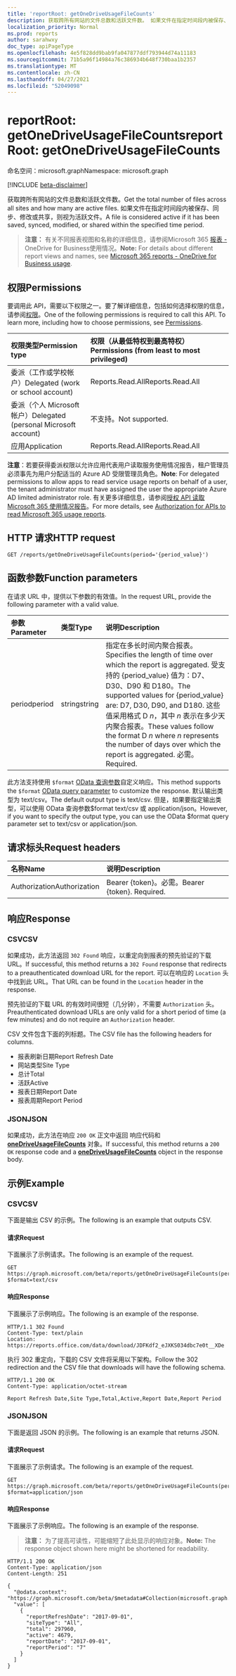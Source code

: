 ```yaml
---
title: 'reportRoot: getOneDriveUsageFileCounts'
description: 获取跨所有网站的文件总数和活跃文件数。 如果文件在指定时间段内被保存、同步、修改或共享，则视为活跃文件。
localization_priority: Normal
ms.prod: reports
author: sarahwxy
doc_type: apiPageType
ms.openlocfilehash: 4e5f828dd9bab9fa047877ddf793944d74a11183
ms.sourcegitcommit: 71b5a96f14984a76c386934b648f730baa1b2357
ms.translationtype: MT
ms.contentlocale: zh-CN
ms.lasthandoff: 04/27/2021
ms.locfileid: "52049098"
---
```

# <a name="reportroot-getonedriveusagefilecounts"></a><span data-ttu-id="4dc94-104">reportRoot: getOneDriveUsageFileCounts</span><span class="sxs-lookup"><span data-stu-id="4dc94-104">reportRoot: getOneDriveUsageFileCounts</span></span>

<span data-ttu-id="4dc94-105">命名空间：microsoft.graph</span><span class="sxs-lookup"><span data-stu-id="4dc94-105">Namespace: microsoft.graph</span></span>

[!INCLUDE [beta-disclaimer](../../includes/beta-disclaimer.md)]

<span data-ttu-id="4dc94-106">获取跨所有网站的文件总数和活跃文件数。</span><span class="sxs-lookup"><span data-stu-id="4dc94-106">Get the total number of files across all sites and how many are active files.</span></span> <span data-ttu-id="4dc94-107">如果文件在指定时间段内被保存、同步、修改或共享，则视为活跃文件。</span><span class="sxs-lookup"><span data-stu-id="4dc94-107">A file is considered active if it has been saved, synced, modified, or shared within the specified time period.</span></span>

> <span data-ttu-id="4dc94-108">**注意：** 有关不同报表视图和名称的详细信息，请参阅Microsoft 365 [报表 -](https://support.office.com/client/OneDrive-for-Business-usage-0de3b312-c4e8-4e4b-a02d-32b2f726a680)OneDrive for Business使用情况。</span><span class="sxs-lookup"><span data-stu-id="4dc94-108">**Note:** For details about different report views and names, see [Microsoft 365 reports - OneDrive for Business usage](https://support.office.com/client/OneDrive-for-Business-usage-0de3b312-c4e8-4e4b-a02d-32b2f726a680).</span></span>

## <a name="permissions"></a><span data-ttu-id="4dc94-109">权限</span><span class="sxs-lookup"><span data-stu-id="4dc94-109">Permissions</span></span>

<span data-ttu-id="4dc94-p103">要调用此 API，需要以下权限之一。要了解详细信息，包括如何选择权限的信息，请参阅[权限](/graph/permissions-reference)。</span><span class="sxs-lookup"><span data-stu-id="4dc94-p103">One of the following permissions is required to call this API. To learn more, including how to choose permissions, see [Permissions](/graph/permissions-reference).</span></span>

| <span data-ttu-id="4dc94-112">权限类型</span><span class="sxs-lookup"><span data-stu-id="4dc94-112">Permission type</span></span>                        | <span data-ttu-id="4dc94-113">权限（从最低特权到最高特权）</span><span class="sxs-lookup"><span data-stu-id="4dc94-113">Permissions (from least to most privileged)</span></span> |
| :------------------------------------- | :--------------------------------------- |
| <span data-ttu-id="4dc94-114">委派（工作或学校帐户）</span><span class="sxs-lookup"><span data-stu-id="4dc94-114">Delegated (work or school account)</span></span>     | <span data-ttu-id="4dc94-115">Reports.Read.All</span><span class="sxs-lookup"><span data-stu-id="4dc94-115">Reports.Read.All</span></span>                         |
| <span data-ttu-id="4dc94-116">委派（个人 Microsoft 帐户）</span><span class="sxs-lookup"><span data-stu-id="4dc94-116">Delegated (personal Microsoft account)</span></span> | <span data-ttu-id="4dc94-117">不支持。</span><span class="sxs-lookup"><span data-stu-id="4dc94-117">Not supported.</span></span>                           |
| <span data-ttu-id="4dc94-118">应用</span><span class="sxs-lookup"><span data-stu-id="4dc94-118">Application</span></span>                            | <span data-ttu-id="4dc94-119">Reports.Read.All</span><span class="sxs-lookup"><span data-stu-id="4dc94-119">Reports.Read.All</span></span>                         |

<span data-ttu-id="4dc94-120">**注意**：若要获得委派权限以允许应用代表用户读取服务使用情况报告，租户管理员必须事先为用户分配适当的 Azure AD 受限管理员角色。</span><span class="sxs-lookup"><span data-stu-id="4dc94-120">**Note**: For delegated permissions to allow apps to read service usage reports on behalf of a user, the tenant administrator must have assigned the user the appropriate Azure AD limited administrator role.</span></span> <span data-ttu-id="4dc94-121">有关更多详细信息，请参阅[授权 API 读取 Microsoft 365 使用情况报告](/graph/reportroot-authorization)。</span><span class="sxs-lookup"><span data-stu-id="4dc94-121">For more details, see [Authorization for APIs to read Microsoft 365 usage reports](/graph/reportroot-authorization).</span></span>

## <a name="http-request"></a><span data-ttu-id="4dc94-122">HTTP 请求</span><span class="sxs-lookup"><span data-stu-id="4dc94-122">HTTP request</span></span>

<!-- { "blockType": "ignored" } --> 

```http
GET /reports/getOneDriveUsageFileCounts(period='{period_value}')
```

## <a name="function-parameters"></a><span data-ttu-id="4dc94-123">函数参数</span><span class="sxs-lookup"><span data-stu-id="4dc94-123">Function parameters</span></span>

<span data-ttu-id="4dc94-124">在请求 URL 中，提供以下参数的有效值。</span><span class="sxs-lookup"><span data-stu-id="4dc94-124">In the request URL, provide the following parameter with a valid value.</span></span>

| <span data-ttu-id="4dc94-125">参数</span><span class="sxs-lookup"><span data-stu-id="4dc94-125">Parameter</span></span> | <span data-ttu-id="4dc94-126">类型</span><span class="sxs-lookup"><span data-stu-id="4dc94-126">Type</span></span>   | <span data-ttu-id="4dc94-127">说明</span><span class="sxs-lookup"><span data-stu-id="4dc94-127">Description</span></span>                              |
| :-------- | :----- | :--------------------------------------- |
| <span data-ttu-id="4dc94-128">period</span><span class="sxs-lookup"><span data-stu-id="4dc94-128">period</span></span>    | <span data-ttu-id="4dc94-129">string</span><span class="sxs-lookup"><span data-stu-id="4dc94-129">string</span></span> | <span data-ttu-id="4dc94-130">指定在多长时间内聚合报表。</span><span class="sxs-lookup"><span data-stu-id="4dc94-130">Specifies the length of time over which the report is aggregated.</span></span> <span data-ttu-id="4dc94-131">受支持的 {period_value} 值为：D7、D30、D90 和 D180。</span><span class="sxs-lookup"><span data-stu-id="4dc94-131">The supported values for {period_value} are: D7, D30, D90, and D180.</span></span> <span data-ttu-id="4dc94-132">这些值采用格式 D *n*，其中 *n* 表示在多少天内聚合报表。</span><span class="sxs-lookup"><span data-stu-id="4dc94-132">These values follow the format D *n* where *n* represents the number of days over which the report is aggregated.</span></span> <span data-ttu-id="4dc94-133">必需。</span><span class="sxs-lookup"><span data-stu-id="4dc94-133">Required.</span></span> |

<span data-ttu-id="4dc94-134">此方法支持使用 `$format` [OData 查询参数](/graph/query-parameters)自定义响应。</span><span class="sxs-lookup"><span data-stu-id="4dc94-134">This method supports the `$format` [OData query parameter](/graph/query-parameters) to customize the response.</span></span> <span data-ttu-id="4dc94-135">默认输出类型为 text/csv。</span><span class="sxs-lookup"><span data-stu-id="4dc94-135">The default output type is text/csv.</span></span> <span data-ttu-id="4dc94-136">但是，如果要指定输出类型，可以使用 OData 查询参数$format text/csv 或 application/json。</span><span class="sxs-lookup"><span data-stu-id="4dc94-136">However, if you want to specify the output type, you can use the OData $format query parameter set to text/csv or application/json.</span></span>

## <a name="request-headers"></a><span data-ttu-id="4dc94-137">请求标头</span><span class="sxs-lookup"><span data-stu-id="4dc94-137">Request headers</span></span>

| <span data-ttu-id="4dc94-138">名称</span><span class="sxs-lookup"><span data-stu-id="4dc94-138">Name</span></span>          | <span data-ttu-id="4dc94-139">说明</span><span class="sxs-lookup"><span data-stu-id="4dc94-139">Description</span></span>               |
| :------------ | :------------------------ |
| <span data-ttu-id="4dc94-140">Authorization</span><span class="sxs-lookup"><span data-stu-id="4dc94-140">Authorization</span></span> | <span data-ttu-id="4dc94-p107">Bearer {token}。必需。</span><span class="sxs-lookup"><span data-stu-id="4dc94-p107">Bearer {token}. Required.</span></span> |

## <a name="response"></a><span data-ttu-id="4dc94-143">响应</span><span class="sxs-lookup"><span data-stu-id="4dc94-143">Response</span></span>

### <a name="csv"></a><span data-ttu-id="4dc94-144">CSV</span><span class="sxs-lookup"><span data-stu-id="4dc94-144">CSV</span></span>

<span data-ttu-id="4dc94-145">如果成功，此方法返回 `302 Found` 响应，以重定向到报表的预先验证的下载 URL。</span><span class="sxs-lookup"><span data-stu-id="4dc94-145">If successful, this method returns a `302 Found` response that redirects to a preauthenticated download URL for the report.</span></span> <span data-ttu-id="4dc94-146">可以在响应的 `Location` 头中找到此 URL。</span><span class="sxs-lookup"><span data-stu-id="4dc94-146">That URL can be found in the `Location` header in the response.</span></span>

<span data-ttu-id="4dc94-147">预先验证的下载 URL 的有效时间很短（几分钟），不需要 `Authorization` 头。</span><span class="sxs-lookup"><span data-stu-id="4dc94-147">Preauthenticated download URLs are only valid for a short period of time (a few minutes) and do not require an `Authorization` header.</span></span>

<span data-ttu-id="4dc94-148">CSV 文件包含下面的列标题。</span><span class="sxs-lookup"><span data-stu-id="4dc94-148">The CSV file has the following headers for columns.</span></span>

- <span data-ttu-id="4dc94-149">报表刷新日期</span><span class="sxs-lookup"><span data-stu-id="4dc94-149">Report Refresh Date</span></span>
- <span data-ttu-id="4dc94-150">网站类型</span><span class="sxs-lookup"><span data-stu-id="4dc94-150">Site Type</span></span>
- <span data-ttu-id="4dc94-151">总计</span><span class="sxs-lookup"><span data-stu-id="4dc94-151">Total</span></span>
- <span data-ttu-id="4dc94-152">活跃</span><span class="sxs-lookup"><span data-stu-id="4dc94-152">Active</span></span>
- <span data-ttu-id="4dc94-153">报表日期</span><span class="sxs-lookup"><span data-stu-id="4dc94-153">Report Date</span></span>
- <span data-ttu-id="4dc94-154">报表周期</span><span class="sxs-lookup"><span data-stu-id="4dc94-154">Report Period</span></span>

### <a name="json"></a><span data-ttu-id="4dc94-155">JSON</span><span class="sxs-lookup"><span data-stu-id="4dc94-155">JSON</span></span>

<span data-ttu-id="4dc94-156">如果成功，此方法在响应 `200 OK` 正文中返回 响应代码和 **[oneDriveUsageFileCounts](../resources/onedriveusagefilecounts.md)** 对象。</span><span class="sxs-lookup"><span data-stu-id="4dc94-156">If successful, this method returns a `200 OK` response code and a **[oneDriveUsageFileCounts](../resources/onedriveusagefilecounts.md)** object in the response body.</span></span>

## <a name="example"></a><span data-ttu-id="4dc94-157">示例</span><span class="sxs-lookup"><span data-stu-id="4dc94-157">Example</span></span>

### <a name="csv"></a><span data-ttu-id="4dc94-158">CSV</span><span class="sxs-lookup"><span data-stu-id="4dc94-158">CSV</span></span>

<span data-ttu-id="4dc94-159">下面是输出 CSV 的示例。</span><span class="sxs-lookup"><span data-stu-id="4dc94-159">The following is an example that outputs CSV.</span></span>

#### <a name="request"></a><span data-ttu-id="4dc94-160">请求</span><span class="sxs-lookup"><span data-stu-id="4dc94-160">Request</span></span>

<span data-ttu-id="4dc94-161">下面展示了示例请求。</span><span class="sxs-lookup"><span data-stu-id="4dc94-161">The following is an example of the request.</span></span>


<!-- {
  "blockType": "ignored",
  "name": "reportroot_getonedriveusagefilecounts_csv"
}-->

```msgraph-interactive
GET https://graph.microsoft.com/beta/reports/getOneDriveUsageFileCounts(period='D7')?$format=text/csv
```


#### <a name="response"></a><span data-ttu-id="4dc94-162">响应</span><span class="sxs-lookup"><span data-stu-id="4dc94-162">Response</span></span>

<span data-ttu-id="4dc94-163">下面展示了示例响应。</span><span class="sxs-lookup"><span data-stu-id="4dc94-163">The following is an example of the response.</span></span>

<!-- { "blockType": "ignored" } --> 

```http
HTTP/1.1 302 Found
Content-Type: text/plain
Location: https://reports.office.com/data/download/JDFKdf2_eJXKS034dbc7e0t__XDe
```

<span data-ttu-id="4dc94-164">执行 302 重定向，下载的 CSV 文件将采用以下架构。</span><span class="sxs-lookup"><span data-stu-id="4dc94-164">Follow the 302 redirection and the CSV file that downloads will have the following schema.</span></span>

<!-- {
  "blockType": "response",
  "truncated": true,
  "@odata.type": "stream"
} -->

```http
HTTP/1.1 200 OK
Content-Type: application/octet-stream

Report Refresh Date,Site Type,Total,Active,Report Date,Report Period
```

### <a name="json"></a><span data-ttu-id="4dc94-165">JSON</span><span class="sxs-lookup"><span data-stu-id="4dc94-165">JSON</span></span>

<span data-ttu-id="4dc94-166">下面是返回 JSON 的示例。</span><span class="sxs-lookup"><span data-stu-id="4dc94-166">The following is an example that returns JSON.</span></span>

#### <a name="request"></a><span data-ttu-id="4dc94-167">请求</span><span class="sxs-lookup"><span data-stu-id="4dc94-167">Request</span></span>

<span data-ttu-id="4dc94-168">下面展示了示例请求。</span><span class="sxs-lookup"><span data-stu-id="4dc94-168">The following is an example of the request.</span></span>


<!-- {
  "blockType": "ignored",
  "name": "reportroot_getonedriveusagefilecounts_json"
}-->

```msgraph-interactive
GET https://graph.microsoft.com/beta/reports/getOneDriveUsageFileCounts(period='D7')?$format=application/json
```


#### <a name="response"></a><span data-ttu-id="4dc94-169">响应</span><span class="sxs-lookup"><span data-stu-id="4dc94-169">Response</span></span>

<span data-ttu-id="4dc94-170">下面展示了示例响应。</span><span class="sxs-lookup"><span data-stu-id="4dc94-170">The following is an example of the response.</span></span>

> <span data-ttu-id="4dc94-171">**注意：** 为了提高可读性，可能缩短了此处显示的响应对象。</span><span class="sxs-lookup"><span data-stu-id="4dc94-171">**Note:** The response object shown here might be shortened for readability.</span></span>

<!-- {
  "blockType": "response",
  "truncated": true,
  "@odata.type": "microsoft.graph.oneDriveUsageFileCounts"
} -->

```http
HTTP/1.1 200 OK
Content-Type: application/json
Content-Length: 251

{
  "@odata.context": "https://graph.microsoft.com/beta/$metadata#Collection(microsoft.graph.oneDriveUsageFileCounts)", 
  "value": [
    {
      "reportRefreshDate": "2017-09-01", 
      "siteType": "All", 
      "total": 297960, 
      "active": 4679, 
      "reportDate": "2017-09-01", 
      "reportPeriod": "7"
    }
  ]
}
```
<!-- uuid: 8fcb5dbc-d5aa-4681-8e31-b001d5168d79 
2015-10-25 14:57:30 UTC -->
<!-- {
  "type": "#page.annotation",
  "description": "Example",
  "keywords": "",
  "section": "documentation",
  "tocPath": "",
  "suppressions": [
  ]
}-->



